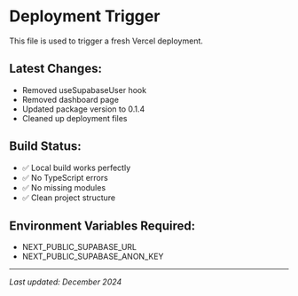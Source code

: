 # Deployment Trigger

This file is used to trigger a fresh Vercel deployment.

## Latest Changes:
- Removed useSupabaseUser hook
- Removed dashboard page
- Updated package version to 0.1.4
- Cleaned up deployment files

## Build Status:
- ✅ Local build works perfectly
- ✅ No TypeScript errors
- ✅ No missing modules
- ✅ Clean project structure

## Environment Variables Required:
- NEXT_PUBLIC_SUPABASE_URL
- NEXT_PUBLIC_SUPABASE_ANON_KEY

---
*Last updated: December 2024* 